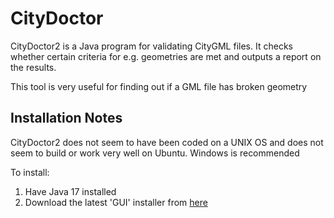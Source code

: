 # CityDoctor

CityDoctor2 is a Java program for validating CityGML files. It checks whether certain criteria for e.g. geometries are met and outputs a report on the results.

This tool is very useful for finding out if a GML file has broken geometry
## Installation Notes
CityDoctor2 does not seem to have been coded on a UNIX OS and does not seem to build or work very well on Ubuntu. Windows is recommended

To install:
1. Have Java 17 installed
2. Download the latest 'GUI' installer from [here](https://projekt.bht-berlin.de/citydoctor2/downloads/)
